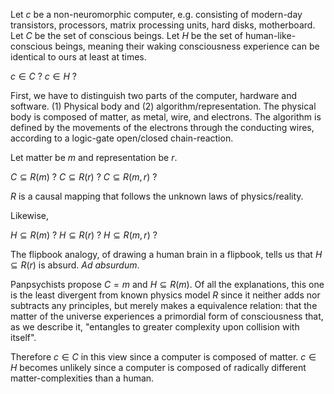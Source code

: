 Let $c$ be a non-neuromorphic computer, e.g. consisting of modern-day transistors, processors, matrix processing units, hard disks, motherboard. Let $C$ be the set of conscious beings. Let $H$ be the set of human-like-conscious beings, meaning their waking consciousness experience can be identical to ours at least at times.

$c \in C$ ?
$c \in H$ ?

First, we have to distinguish two parts of the computer, hardware and software. (1) Physical body and (2) algorithm/representation. The physical body is composed of matter, as metal, wire, and electrons. The algorithm is defined by the movements of the electrons through the conducting wires, according to a logic-gate open/closed chain-reaction.

Let matter be $m$ and representation be $r$.

$C \subseteq R(m)$ ? $C \subseteq R(r)$ ? $C \subseteq R(m, r)$ ?

$R$ is a causal mapping that follows the unknown laws of physics/reality.

Likewise,

$H \subseteq R(m)$ ? $H \subseteq R(r)$ ? $H \subseteq R(m, r)$ ?


The flipbook analogy, of drawing a human brain in a flipbook, tells us that $H \subseteq R(r)$ is absurd. *Ad absurdum*.

Panpsychists propose $C = m$ and $H \subseteq R(m)$. Of all the explanations, this one is the least divergent from known physics model $R$ since it neither adds nor subtracts any principles, but merely makes a equivalence relation: that the matter of the universe experiences a primordial form of consciousness that, as we describe it, "entangles to greater complexity upon collision with itself".

Therefore $c \in C$ in this view since a computer is composed of matter. $c \in H$ becomes unlikely since a computer is composed of radically different matter-complexities than a human.
